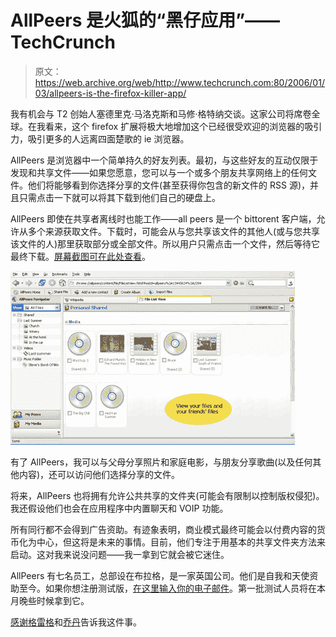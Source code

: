 # AllPeers 是火狐的“黑仔应用”——TechCrunch

> 原文：<https://web.archive.org/web/http://www.techcrunch.com:80/2006/01/03/allpeers-is-the-firefox-killer-app/>

我有机会与 T2 创始人塞德里克·马洛克斯和马修·格特纳交谈。这家公司将席卷全球。在我看来，这个 firefox 扩展将极大地增加这个已经很受欢迎的浏览器的吸引力，吸引更多的人远离四面楚歌的 ie 浏览器。

AllPeers 是浏览器中一个简单持久的好友列表。最初，与这些好友的互动仅限于发现和共享文件——如果您愿意，您可以与一个或多个朋友共享网络上的任何文件。他们将能够看到你选择分享的文件(甚至获得你包含的新文件的 RSS 源)，并且只需点击一下就可以将其下载到他们自己的硬盘上。

AllPeers 即使在共享者离线时也能工作——all peers 是一个 bittorent 客户端，允许从多个来源获取文件。下载时，可能会从与您共享该文件的其他人(或与您共享该文件的人)那里获取部分或全部文件。所以用户只需点击一个文件，然后等待它最终下载。[屏幕截图可在此处查看](https://web.archive.org/web/20211231000354/http://www.allpeers.com/blog/2005/12/22/allpeers-screenshots/)。

![](img/757e1a675b483c002148bbea84f72314.png)

有了 AllPeers，我可以与父母分享照片和家庭电影，与朋友分享歌曲(以及任何其他内容)，还可以访问他们选择分享的文件。

将来，AllPeers 也将拥有允许公共共享的文件夹(可能会有限制以控制版权侵犯)。我还假设他们也会在应用程序中内置聊天和 VOIP 功能。

所有同行都不会得到广告资助。有迹象表明，商业模式最终可能会以付费内容的货币化为中心，但这将是未来的事情。目前，他们专注于用基本的共享文件夹方法来启动。这对我来说没问题——我一拿到它就会被它迷住。

AllPeers 有七名员工，总部设在布拉格，是一家英国公司。他们是自我和天使资助至今。如果你想注册测试版，[在这里输入你的电子邮件](https://web.archive.org/web/20211231000354/http://www.allpeers.com/more_f.htm)。第一批测试人员将在本月晚些时候拿到它。

[感谢格雷格](https://web.archive.org/web/20211231000354/http://www.yardley.ca/blog/?s=allpeers&submit=Search)和[乔丹](https://web.archive.org/web/20211231000354/http://www.downloadsquad.com/2005/12/27/allpeers-file-sharing-for-firefox/)告诉我这件事。